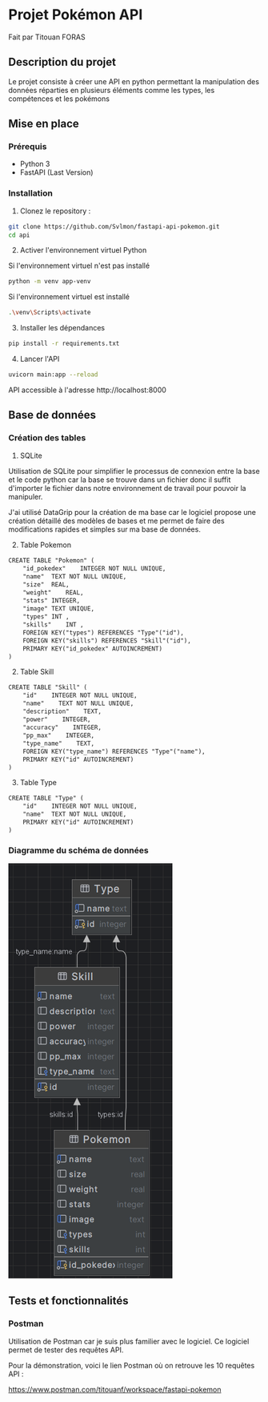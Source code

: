 # Projet Pokémon API

Fait par Titouan FORAS

## Description du projet 

Le projet consiste à créer une API en python permettant la manipulation des données réparties en plusieurs éléments comme les types, les compétences et les pokémons

## Mise en place

### Prérequis

- Python 3
- FastAPI (Last Version)

### Installation

1. Clonez le repository :

```bash
git clone https://github.com/Svlmon/fastapi-api-pokemon.git
cd api
```

2. Activer l'environnement virtuel Python

Si l'environnement virtuel n'est pas installé 
```bash
python -m venv app-venv
```

Si l'environnement virtuel est installé 
```bash
.\venv\Scripts\activate
```

3. Installer les dépendances
   
```bash
pip install -r requirements.txt
```

4. Lancer l'API

```bash
uvicorn main:app --reload
```

API accessible à l'adresse http://localhost:8000

## Base de données 

### Création des tables

1. SQLite

Utilisation de SQLite pour simplifier le processus de connexion entre la base et le code python car la base se trouve dans un fichier donc il suffit d'importer le fichier dans notre environnement de travail pour pouvoir la manipuler.

J'ai utilisé DataGrip pour la création de ma base car le logiciel propose une création détaillé des modèles de bases et me permet de faire des modifications rapides et simples sur ma base de données.

   
2. Table Pokemon
   
```
CREATE TABLE "Pokemon" (
	"id_pokedex"	INTEGER NOT NULL UNIQUE,
	"name"	TEXT NOT NULL UNIQUE,
	"size"	REAL,
	"weight"	REAL,
	"stats"	INTEGER,
	"image"	TEXT UNIQUE,
	"types"	INT ,
	"skills"	INT ,
	FOREIGN KEY("types") REFERENCES "Type"("id"),
	FOREIGN KEY("skills") REFERENCES "Skill"("id"),
	PRIMARY KEY("id_pokedex" AUTOINCREMENT)
)
```

2. Table Skill

```
CREATE TABLE "Skill" (
    "id"    INTEGER NOT NULL UNIQUE,
    "name"    TEXT NOT NULL UNIQUE,
    "description"    TEXT,
    "power"    INTEGER,
    "accuracy"    INTEGER,
    "pp_max"    INTEGER,
    "type_name"    TEXT,
    FOREIGN KEY("type_name") REFERENCES "Type"("name"),
    PRIMARY KEY("id" AUTOINCREMENT)
)
```
3. Table Type
```
CREATE TABLE "Type" (
	"id"	INTEGER NOT NULL UNIQUE,
	"name"	TEXT NOT NULL UNIQUE,
	PRIMARY KEY("id" AUTOINCREMENT)
)
```

### Diagramme du schéma de données

![image](https://github.com/Svlmon/fastapi-api-pokemon/blob/main/api/asset/Model_BDD.png)

## Tests et fonctionnalités

### Postman

Utilisation de Postman car je suis plus familier avec le logiciel. Ce logiciel permet de tester des requêtes API.

Pour la démonstration, voici le lien Postman où on retrouve les 10 requêtes API : 

https://www.postman.com/titouanf/workspace/fastapi-pokemon






